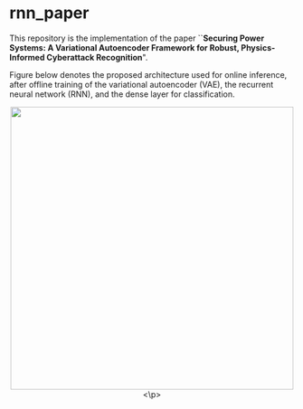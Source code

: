 # rnn_paper

This repository is the implementation of the paper ``**Securing Power Systems: A Variational Autoencoder Framework for Robust, Physics-Informed Cyberattack Recognition**".

Figure below denotes the proposed architecture used for online inference, after offline training of the variational autoencoder (VAE), the recurrent neural network (RNN), and the dense layer for classification.

<p align=center>
    <img src="../main/design/fig.png" width="500"/>
<\p>

